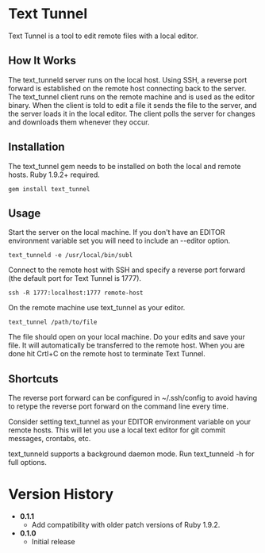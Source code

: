 # Text Tunnel

Text Tunnel is a tool to edit remote files with a local editor.

## How It Works

The text_tunneld server runs on the local host. Using SSH, a reverse port
forward is established on the remote host connecting back to the server. The
text_tunnel client runs on the remote machine and is used as the editor
binary. When the client is told to edit a file it sends the file to the
server, and the server loads it in the local editor. The client polls the
server for changes and downloads them whenever they occur.

## Installation

The text_tunnel gem needs to be installed on both the local and remote hosts.
Ruby 1.9.2+ required.

    gem install text_tunnel

## Usage

Start the server on the local machine. If you don't have an EDITOR environment
variable set you will need to include an --editor option.

    text_tunneld -e /usr/local/bin/subl

Connect to the remote host with SSH and specify a reverse port forward (the
default port for Text Tunnel is 1777).

	ssh -R 1777:localhost:1777 remote-host

On the remote machine use text_tunnel as your editor.

	text_tunnel /path/to/file

The file should open on your local machine. Do your edits and save your file.
It will automatically be transferred to the remote host. When you are done hit
Crtl+C on the remote host to terminate Text Tunnel.

## Shortcuts

The reverse port forward can be configured in ~/.ssh/config to avoid having to
retype the reverse port forward on the command line every time.

Consider setting text_tunnel as your EDITOR environment variable on your
remote hosts. This will let you use a local text editor for git commit
messages, crontabs, etc.

text_tunneld supports a background daemon mode. Run text_tunneld -h for full options.

Version History
===============

* **0.1.1**
  * Add compatibility with older patch versions of Ruby 1.9.2.
* **0.1.0**
  * Initial release
